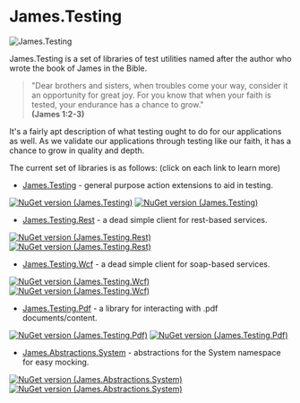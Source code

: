 James.Testing
=============
![James.Testing](https://avatars3.githubusercontent.com/u/12504634?v=3&u=f511cd5f07123fd8cff1bcd4a5b980b14ddb0652&s=140 "James.Testing")

James.Testing is a set of libraries of test utilities named after the author who wrote the book of James in the Bible.

>"Dear brothers and sisters, when troubles come your way, consider it an opportunity for great joy. For you know that when your faith is tested, your endurance has a chance to grow."<br>
**(James 1:2-3)**

It's a fairly apt description of what testing ought to do for our applications as well.  As we validate our applications through testing like our faith, it has a chance to grow in quality and depth.

The current set of libraries is as follows:  (click on each link to learn more)

* [James.Testing](https://github.com/toddmeinershagen/James.Testing/wiki/James.Testing) - general purpose action extensions to aid in testing.

[![NuGet version (James.Testing)](https://img.shields.io/nuget/v/James.Testing.svg?style=flat)](https://www.nuget.org/packages/James.Testing/)
[![NuGet version (James.Testing)](https://img.shields.io/nuget/dt/James.Testing.svg?style=flat)](https://www.nuget.org/packages/James.Testing/)
* [James.Testing.Rest](https://github.com/toddmeinershagen/James.Testing/wiki/James.Testing.Rest) - a dead simple client for rest-based services.

[![NuGet version (James.Testing.Rest)](https://img.shields.io/nuget/v/James.Testing.Rest.svg?style=flat)](https://www.nuget.org/packages/James.Testing.Rest/)
[![NuGet version (James.Testing.Rest)](https://img.shields.io/nuget/dt/James.Testing.Rest.svg?style=flat)](https://www.nuget.org/packages/James.Testing.Rest/)
* [James.Testing.Wcf](https://github.com/toddmeinershagen/James.Testing/wiki/James.Testing.Wcf) - a dead simple client for soap-based services.

[![NuGet version (James.Testing.Wcf)](https://img.shields.io/nuget/v/James.Testing.Wcf.svg?style=flat)](https://www.nuget.org/packages/James.Testing.Wcf/)
[![NuGet version (James.Testing.Wcf)](https://img.shields.io/nuget/dt/James.Testing.Wcf.svg?style=flat)](https://www.nuget.org/packages/James.Testing.Wcf/)
* [James.Testing.Pdf](https://github.com/toddmeinershagen/James.Testing/wiki/James.Testing.Pdf) - a library for interacting with .pdf documents/content.

[![NuGet version (James.Testing.Pdf)](https://img.shields.io/nuget/v/James.Testing.Pdf.svg?style=flat)](https://www.nuget.org/packages/James.Testing.Pdf/)
[![NuGet version (James.Testing.Pdf)](https://img.shields.io/nuget/dt/James.Testing.Pdf.svg?style=flat)](https://www.nuget.org/packages/James.Testing.Pdf/)
* [James.Abstractions.System](https://github.com/toddmeinershagen/James.Testing/wiki/James.Abstractions.System) - abstractions for the System namespace for easy mocking.

[![NuGet version (James.Abstractions.System)](https://img.shields.io/nuget/v/James.Abstractions.System.svg?style=flat)](https://www.nuget.org/packages/James.Abstractions.System/)
[![NuGet version (James.Abstractions.System)](https://img.shields.io/nuget/dt/James.Abstractions.System.svg?style=flat)](https://www.nuget.org/packages/James.Abstractions.System/)
